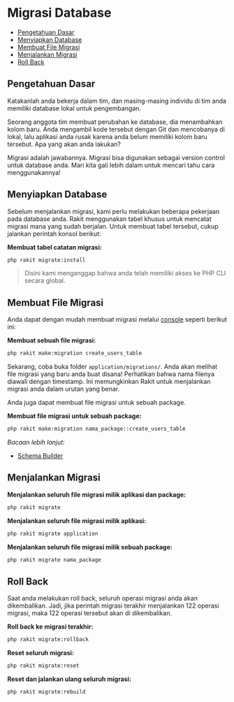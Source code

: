 # Migrasi Database

<!-- MarkdownTOC autolink="true" autoanchor="true" levels="2,3" bracket="round" lowercase="only_ascii" -->

-   [Pengetahuan Dasar](#pengetahuan-dasar)
-   [Menyiapkan Database](#menyiapkan-database)
-   [Membuat File Migrasi](#membuat-file-migrasi)
-   [Menjalankan Migrasi](#menjalankan-migrasi)
-   [Roll Back](#roll-back)

<!-- /MarkdownTOC -->

<a id="pengetahuan-dasar"></a>

## Pengetahuan Dasar

Katakanlah anda bekerja dalam tim, dan masing-masing individu di tim anda memiliki database lokal untuk pengembangan.

Seorang anggota tim membuat perubahan ke database, dia menambahkan kolom baru. Anda mengambil kode tersebut dengan Git dan mencobanya di lokal, lalu aplikasi anda rusak karena anda belum memiliki kolom baru tersebut. Apa yang akan anda lakukan?

Migrasi adalah jawabannya. Migrasi bisa digunakan sebagai version control untuk database anda. Mari kita gali lebih dalam untuk mencari tahu cara menggunakannya!

<a id="menyiapkan-database"></a>

## Menyiapkan Database

Sebelum menjalankan migrasi, kami perlu melakukan beberapa pekerjaan pada database anda. Rakit menggunakan tabel khusus untuk mencatat migrasi mana yang sudah berjalan. Untuk membuat tabel tersebut, cukup jalankan perintah konsol berikut:

**Membuat tabel catatan migrasi:**

```bash
php rakit migrate:install
```

> Disini kami menganggap bahwa anda telah memiliki akses ke PHP CLI secara global.

<a id="membuat-file-migrasi"></a>

## Membuat File Migrasi

Anda dapat dengan mudah membuat migrasi melalui [console](/docs/id/console) seperti berikut ini:

**Membuat sebuah file migrasi:**

```bash
php rakit make:migration create_users_table
```

Sekarang, coba buka folder `application/migrations/`. Anda akan melihat file migrasi yang baru anda buat disana! Perhatikan bahwa nama filenya diawali dengan timestamp. Ini memungkinkan Rakit untuk menjalankan migrasi anda dalam urutan yang benar.

Anda juga dapat membuat file migrasi untuk sebuah package.

**Membuat file migrasi untuk sebuah package:**

```bash
php rakit make:migration nama_package::create_users_table
```

_Bacaan lebih lanjut:_

-   [Schema Builder](/docs/id/database/schema)

<a id="menjalankan-migrasi"></a>

## Menjalankan Migrasi

**Menjalankan seluruh file migrasi milik aplikasi dan package:**

```bash
php rakit migrate
```

**Menjalankan seluruh file migrasi milik aplikasi:**

```bash
php rakit migrate application
```

**Menjalankan seluruh file migrasi milik sebuah package:**

```bash
php rakit migrate nama_package
```

<a id="roll-back"></a>

## Roll Back

Saat anda melakukan roll back, seluruh operasi migrasi anda akan dikembalikan. Jadi, jika perintah migrasi terakhir menjalankan 122 operasi migrasi, maka 122 operasi tersebut akan di dikembalikan.

**Roll back ke migrasi terakhir:**

```bash
php rakit migrate:rollback
```

**Reset seluruh migrasi:**

```bash
php rakit migrate:reset
```

**Reset dan jalankan ulang seluruh migrasi:**

```bash
php rakit migrate:rebuild
```
